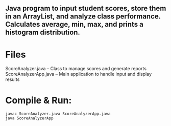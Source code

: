 ## Java program to input student scores, store them in an ArrayList, and analyze class performance. Calculates average, min, max, and prints a histogram distribution.

# Files
ScoreAnalyzer.java – Class to manage scores and generate reports
ScoreAnalyzerApp.java – Main application to handle input and display results

# Compile & Run:
    javac ScoreAnalyzer.java ScoreAnalyzerApp.java
    java ScoreAnalyzerApp